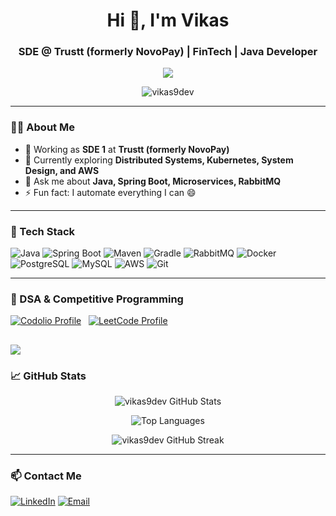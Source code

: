 <!--
**vikas9dev/vikas9dev** is a ✨ _special_ ✨ repository because its `README.md` (this file) appears on your GitHub profile.

Here are some ideas to get you started:

- 🔭 I’m currently working on ...
- 🌱 I’m currently learning ...
- 👯 I’m looking to collaborate on ...
- 🤔 I’m looking for help with ...
- 💬 Ask me about ...
- 📫 How to reach me: ...
- 😄 Pronouns: ...
- ⚡ Fun fact: ...
-->
<h1 align="center">Hi 👋, I'm Vikas</h1>
<h3 align="center">SDE @ Trustt (formerly NovoPay) | FinTech | Java Developer</h3>

<p align="center">
  <img src="https://readme-typing-svg.demolab.com/?lines=Passionate%20Java%20Backend%20Developer;Microservices%20Enthusiast;Distributed%20Systems%20Learner;Always%20Learning%20New%20Things!&center=true&width=500&height=50">
</p>

<p align="center">
  <img src="https://komarev.com/ghpvc/?username=vikas9dev&label=Profile%20views&color=0e75b6&style=flat" alt="vikas9dev" />
</p>

---

### 👨‍💻 About Me

- 🔭 Working as **SDE 1** at **Trustt (formerly NovoPay)**
- 🌱 Currently exploring **Distributed Systems, Kubernetes, System Design, and AWS**
- 💬 Ask me about **Java, Spring Boot, Microservices, RabbitMQ**
- ⚡ Fun fact: I automate everything I can 😄

---

### 🧰 Tech Stack

![Java](https://img.shields.io/badge/Java-ED8B00?style=for-the-badge&logo=java&logoColor=white)
![Spring Boot](https://img.shields.io/badge/Spring%20Boot-6DB33F?style=for-the-badge&logo=spring-boot&logoColor=white)
![Maven](https://img.shields.io/badge/Maven-C71A36?style=for-the-badge&logo=apache-maven&logoColor=white)
![Gradle](https://img.shields.io/badge/Gradle-02303A?style=for-the-badge&logo=gradle&logoColor=white)
![RabbitMQ](https://img.shields.io/badge/RabbitMQ-FF6600?style=for-the-badge&logo=rabbitmq&logoColor=white)
![Docker](https://img.shields.io/badge/Docker-2496ED?style=for-the-badge&logo=docker&logoColor=white)
![PostgreSQL](https://img.shields.io/badge/PostgreSQL-316192?style=for-the-badge&logo=postgresql&logoColor=white)
![MySQL](https://img.shields.io/badge/MySQL-4479A1?style=for-the-badge&logo=mysql&logoColor=white)
![AWS](https://img.shields.io/badge/AWS-232F3E?style=for-the-badge&logo=amazon-aws&logoColor=white)
![Git](https://img.shields.io/badge/Git-F05032?style=for-the-badge&logo=git&logoColor=white)

---

### 🚀 DSA & Competitive Programming

[![Codolio Profile](https://img.shields.io/badge/Codolio-Profile-informational?style=for-the-badge&logo=codeforces&logoColor=white&color=blue)](https://codolio.com/profile/vikas9dev)
&nbsp;
[![LeetCode Profile](https://img.shields.io/badge/LeetCode-Profile-orange?style=for-the-badge&logo=leetcode&logoColor=white)](https://leetcode.com/vikas9dev/)

![](https://leetcard.jacoblin.cool/vikas9dev?ext=heatmap)
---

### 📈 GitHub Stats

<p align="center">
  <img src="https://github-readme-stats.vercel.app/api?username=vikas9dev&show_icons=true&theme=tokyonight" alt="vikas9dev GitHub Stats" />
</p>

<p align="center">
  <img src="https://github-readme-stats.vercel.app/api/top-langs/?username=vikas9dev&layout=compact&theme=tokyonight" alt="Top Languages" />
</p>

<p align="center">
  <img src="https://github-readme-streak-stats.herokuapp.com/?user=vikas9dev&theme=tokyonight" alt="vikas9dev GitHub Streak" />
</p>

<!--
<p align="center">
  <img src="https://github-profile-trophy.vercel.app/?username=vikas9dev&theme=tokyonight&row=1&no-frame=true&margin-w=30" alt="vikas9dev GitHub Trophies" />
</p>
-->
---

### 📫 Contact Me

[![LinkedIn](https://img.shields.io/badge/LinkedIn-blue?style=for-the-badge&logo=linkedin)](https://www.linkedin.com/in/vikas9dev/)
[![Email](https://img.shields.io/badge/Email-D14836?style=for-the-badge&logo=gmail&logoColor=white)](mailto:vikas9dev@gmail.com)
